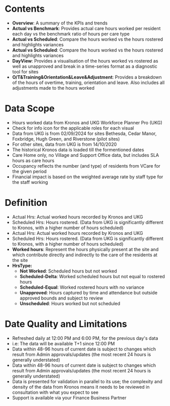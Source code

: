 # Contents

- **Overview**: A summary of the KPIs and trends
- **Actual vs Benchmark**: Provides actual care hours worked per resident each day vs the benchmark ratio of hours per care type
- **Actual vs Scheduled**: Compare the hours worked vs the hours rostered and highlights variances
- **Actual vs Scheduled**: Compare the hours worked vs the hours rostered and highlights variances
- **DayView**: Provides a visualisation of the hours worked vs rostered as well as unapproved and break in a time-series format as a diagnostic tool for sites
- **O/T&Training&Orientation&Leave&Adjustment**: Provides a breakdown of the hours of overtime, training, orientation and leave. Also includes all adjustments made to the hours worked

# Data Scope

- Hours worked data from Kronos and UKG Workforce Planner Pro (UKG)
- Check for info icon for the applicable roles for each visual
- Data from UKG is from 02/09/2024 for sites Bethesda, Cedar Manor, Foxbridge, Hugh Green, and Riverstone (pilot sites)
- For other sites, data from UKG is from 14/10/2020
- The historical Kronos data is loaded till the formentioned dates
- Care Home only, no Village and Support Office data, but includes SLA hours as care hours
- Occupancy reflects the number (and type) of residents from VCare for the given period
- Financial impact is based on the weighted average rate by staff type for the staff working

# Definition

- Actual Hrs: Actual worked hours recorded by Kronos and UKG
- Scheduled Hrs: Hours rostered. (Data from UKG is significantly different to Kronos, with a higher number of hours scheduled)
- Actual Hrs: Actual worked hours recorded by Kronos and UKG
- Scheduled Hrs: Hours rostered. (Data from UKG is significantly different to Kronos, with a higher number of hours scheduled)
- **Worked hours**: Represent the hours physically present at the site and which contribute directly and indirectly to the care of the residents at the site
- **HrsType:**
  - **Not Worked**: Scheduled hours but not worked
  - **Scheduled-Delta**: Worked scheduled hours but not equal to rostered hours
  - **Scheduled-Equal**: Worked rostered hours with no variance
  - **Unapproved**: Hours captured by time and attendance but outside approved bounds and subject to review
  - **Unscheduled**: Hours worked but not scheduled

# Date Quality and Limitations

- Refreshed daily at 12:00 PM and 6:00 PM, for the previous day's data
- i.e: The data will be available T+1 since 12:00 PM
- Data within 48-96 hours of current date is subject to changes which result from Admin approvals/updates (the most recent 24 hours is generally understated)
- Data within 48-96 hours of current date is subject to changes which result from Admin approvals/updates (the most recent 24 hours is generally understated)
- Data is presented for validation in parallel to its use; the complexity and density of the data from Kronos means it needs to be reviewed in consultation with what you expect to see
- Support is available via your Finance Business Partner